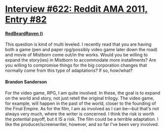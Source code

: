 # [Interview #622: Reddit AMA 2011, Entry #82](https://www.theoryland.com/intvmain.php?i=622#82)

#### [RedBeardRaven ()](http://www.reddit.com/r/Fantasy/comments/k0fp8/iama_professional_fantasy_novelist_named_brandon/c2gk8z4)

This question is kind of multi leveled. I recently read that you are having both a game (pen and paper rpg/possibly video game later down the road) and movie of Mistborn come out/in the works. Would you be willing to expand the story(ies) in Mistborn to accommodate more installments? Are you willing to compromise things for the big corporation changes that normally come from this type of adaptations? If so, how/what?

#### Brandon Sanderson

For the video game, RPG, I am quite involved. In these, the goal is to expand on the world and story, not just retell the original trilogy. The video game, for example, will happen in the past of the world, closer to the founding of the Final Empire. As for the film, I am as involved as I can be—but that's not always very much, where the writer is concerned. I think the risk is worth the potential payoff, but it IS a risk. The film could be a terrible adaptation. I like the producer/screenwriter, however, and so far I've been very involved.

